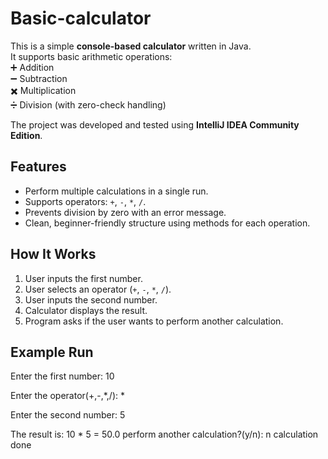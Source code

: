 # Basic-calculator

This is a simple **console-based calculator** written in Java.  
It supports basic arithmetic operations:  
➕ Addition  
➖ Subtraction  
✖️ Multiplication  
➗ Division (with zero-check handling)  

The project was developed and tested using **IntelliJ IDEA Community Edition**.


## Features
- Perform multiple calculations in a single run.
- Supports operators: `+`, `-`, `*`, `/`.
- Prevents division by zero with an error message.
- Clean, beginner-friendly structure using methods for each operation.

## How It Works
1. User inputs the first number.  
2. User selects an operator (`+`, `-`, `*`, `/`).  
3. User inputs the second number.  
4. Calculator displays the result.  
5. Program asks if the user wants to perform another calculation.  


## Example Run
Enter the first number:
10

Enter the operator(+,-,*,/):
*

Enter the second number:
5

The result is: 10 * 5 = 50.0
perform another calculation?(y/n):
n
calculation done
